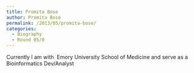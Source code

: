 ```yaml
---
title: Promita Bose
author: Promita Bose
permalink: /2013/05/promita-bose/
categories:
  - Biography
  - Round 05/0
---
```

Currently I am with  Emory University School of Medicine and serve as a Bioinformatics Dev/Analyst
